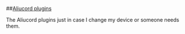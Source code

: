 ##[Aliucord plugins](https://github.com/Aliucord/Aliucord)

The Aliucord plugins just in case I change my device or someone needs them. 
